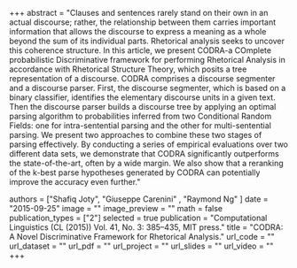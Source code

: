 +++
abstract = "Clauses and sentences rarely stand on their own in an actual discourse; rather, the relationship between them carries important information that allows the discourse to express a meaning as a whole beyond the sum of its individual parts. Rhetorical analysis seeks to uncover this coherence structure. In this article, we present CODRA-a COmplete probabilistic Discriminative framework for performing Rhetorical Analysis in accordance with Rhetorical Structure Theory, which posits a tree representation of a discourse. CODRA comprises a discourse segmenter and a discourse parser. First, the discourse segmenter, which is based on a binary classifier, identifies the elementary discourse units in a given text. Then the discourse parser builds a discourse tree by applying an optimal parsing algorithm to probabilities inferred from two Conditional Random Fields: one for intra-sentential parsing and the other for multi-sentential parsing. We present two approaches to combine these two stages of parsing effectively. By conducting a series of empirical evaluations over two different data sets, we demonstrate that CODRA significantly outperforms the state-of-the-art, often by a wide margin. We also show that a reranking of the k-best parse hypotheses generated by CODRA can potentially improve the accuracy even further." 

authors = ["Shafiq Joty", "Giuseppe Carenini" , "Raymond Ng" ]
date = "2015-09-25"
image = ""
image_preview = ""
math = false
publication_types = ["2"]
selected = true
publication = "Computational Linguistics (CL (2015)) Vol. 41, No. 3: 385–435, MIT press."
title = "CODRA: A Novel Discriminative Framework for Rhetorical Analysis."
url_code = ""
url_dataset = ""
url_pdf = ""
url_project = ""
url_slides = ""
url_video = ""
+++


